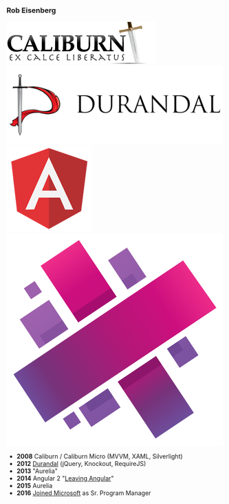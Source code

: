 ### Rob Eisenberg
![](../../assets/caliburn.png) <!-- .element: class="plain" style="height:15vh" --> ![](../../assets/durandaljs.png) <!-- .element: class="plain" style="height:15vh" --> ![](../../assets/angularjs.png) <!-- .element: class="plain" style="height:15vh" --> ![](../../assets/aurelia-logo.png) <!-- .element: class="plain" style="height:15vh" -->

- **2008** Caliburn / Caliburn Micro (MVVM, XAML, Silverlight)
- **2012** [Durandal](http://durandaljs.com/) (jQuery, Knockout, RequireJS)
- **2013** "Aurelia"
- **2014** Angular 2 "[Leaving Angular](http://eisenbergeffect.bluespire.com/leaving-angular/)"
- **2015** Aurelia
- **2016** [Joined Microsoft](http://eisenbergeffect.bluespire.com/joining-microsoft/) as Sr. Program Manager